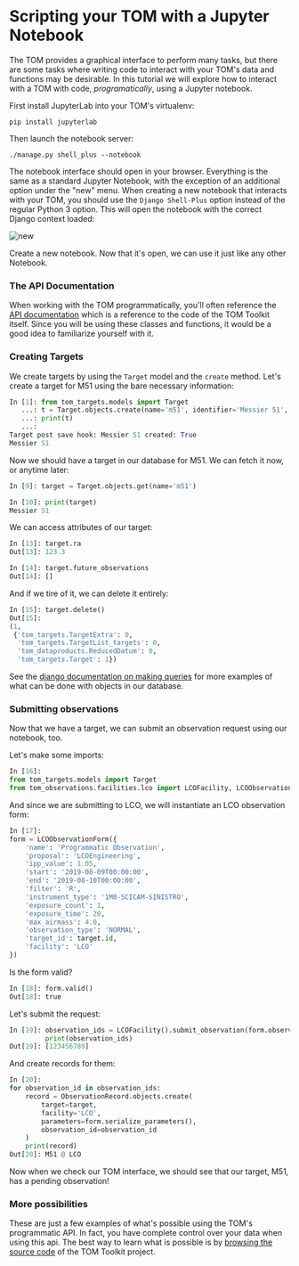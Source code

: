 # Scripting your TOM with a Jupyter Notebook

The TOM provides a graphical interface to perform many tasks, but there are some
tasks where writing code to interact with your TOM's data and functions may be
desirable.  In this tutorial we will explore how to interact with a TOM with code,
_programatically_, using a Jupyter notebook.


First install JupyterLab into your TOM's virtualenv:

    pip install jupyterlab

Then launch the notebook server:

    ./manage.py shell_plus --notebook


The notebook interface should open in your browser. Everything is the same as a
standard Jupyter Notebook, with the exception of an additional option under the
"new" menu. When creating a new notebook that interacts with your TOM, you should
use the `Django Shell-Plus` option instead of the regular Python 3 option. This will
open the notebook with the correct Django context loaded:

![new](/_static/jupyterdoc/newnotebook.png)

Create a new notebook. Now that it's open, we can use it just like any other
Notebook.

### The API Documentation

When working with the TOM programmatically, you'll often reference the [API
documentation](http://cygnus.lco.gtn:7777/api/modules.html) which is a reference
to the code of the TOM Toolkit itself. Since you will be using these classes and
functions, it would be a good idea to familiarize yourself with it.

### Creating Targets

We create targets by using the `Target` model and the `create` method. Let's
create a target for M51 using the bare necessary information:

```python
In [1]: from tom_targets.models import Target
   ...: t = Target.objects.create(name='m51', identifier='Messier 51', type='NON_SIDEREAL', ra=123.3, dec=23.3)
   ...: print(t)
   ...:
Target post save hook: Messier 51 created: True
Messier 51
```

Now we should have a target in our database for M51. We can fetch it now, or
anytime later:

```python
In [9]: target = Target.objects.get(name='m51')

In [10]: print(target)
Messier 51
```

We can access attributes of our target:

```python
In [13]: target.ra
Out[13]: 123.3

In [14]: target.future_observations
Out[14]: []
```

And if we tire of it, we can delete it entirely:

```python
In [15]: target.delete()
Out[15]:
(1,
 {'tom_targets.TargetExtra': 0,
  'tom_targets.TargetList_targets': 0,
  'tom_dataproducts.ReducedDatum': 0,
  'tom_targets.Target': 1})
```
See the [django documentation on making
queries](https://docs.djangoproject.com/en/2.2/topics/db/queries/)
for more examples of what can be done with objects in our database.


### Submitting observations

Now that we have a target, we can submit an observation request using our
notebook, too.

Let's make some imports:

```python
In [16]:
from tom_targets.models import Target
from tom_observations.facilities.lco import LCOFacility, LCOObservationForm
```

And since we are submitting to LCO, we will instantiate an LCO observation form:

```python
In [17]:
form = LCOObservationForm({
    'name': 'Programmatic Observation',
    'proposal': 'LCOEngineering',
    'ipp_value': 1.05,
    'start': '2019-08-09T00:00:00',
    'end': '2019-08-10T00:00:00',
    'filter': 'R',
    'instrument_type': '1M0-SCICAM-SINISTRO',
    'exposure_count': 1,
    'exposure_time': 20,
    'max_airmass': 4.0,
    'observation_type': 'NORMAL',
    'target_id': target.id,
    'facility': 'LCO'
})
```

Is the form valid?

```python
In [18]: form.valid()
Out[18]: true
```

Let's submit the request:

```python
In [19]: observation_ids = LCOFacility().submit_observation(form.observation_payload())
         print(observation_ids)
Out[19]: [123456789]
```

And create records for them:

```python
In [20]:
for observation_id in observation_ids:
    record = ObservationRecord.objects.create(
        target=target,
        facility='LCO',
        parameters=form.serialize_parameters(),
        observation_id=observation_id
    )
    print(record)
Out[20]: M51 @ LCO
```

Now when we check our TOM interface, we should see that our target, M51, has a
pending observation!

### More possibilities

These are just a few examples of what's possible using the TOM's programmatic API.
In fact, you have complete control over your data when using this api. The best
way to learn what is possible is by [browsing the source
code](https://github.com/tomtoolkit/tom_base)
of the TOM Toolkit project.
